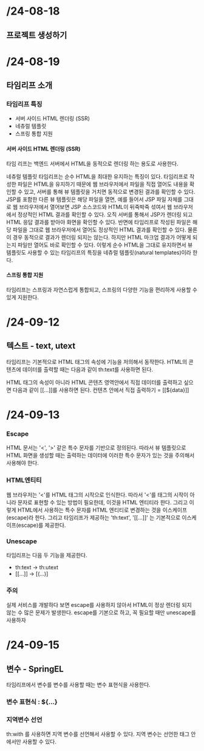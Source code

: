 # /24-08-18

## 프로젝트 생성하기

# /24-08-19

## 타임리프 소개

### 타임리프 특징
- 서버 사이드 HTML 렌더링 (SSR)
- 네츄럴 템플릿
- 스프링 통합 지원

#### 서버 사이드 HTML 렌더링 (SSR)
타임 리프는 백엔드 서버에서 HTML을 동적으로 렌더링 하는 용도로 사용한다.

네츄럴 템플릿
타임리프는 순수 HTML을 최대한 유지하는 특징이 있다.
타임리프로 작성한 파일은 HTML을 유지하기 때문에 웹 브라우저에서 파일을 직접 열어도 내용을 확인할 수 있고,
서버를 통해 뷰 템플릿을 거치면 동적으로 변경된 결과를 확인할 수 있다.
JSP를 포함한 다른 뷰 템플릿은 해당 파일을 열면, 예를 들어서 JSP 파일 자체를 그대로 웹 브라우저에서 열어보면 JSP 소스코드와 
HTML이 뒤죽박죽 섞여서 웹 브라우저에서 정상적인 HTML 결과를 확인할 수 있다.
오직 서버를 통해서 JSP가 렌더링 되고 HTML 응답 결과를 받아야 화면을 확인할 수 있다.
반면에 타임리프로 작성된 파일은 해당 파일을 그대로 웹 브라우저에서 열어도 정상적인 HTML 결과를 확인할 수 있다.
물론 이 경우 동적으로 결과가 렌더링 되지는 않는다.
하지만 HTML 마크업 결과가 어떻게 되는지 파일만 열어도 바로 확인할 수 있다.
이렇게 순수 HTML을 그대로 유지하면서 뷰 템플릿도 사용할 수 있는 타임리프의 특징을 네츄럴 템플릿(natural templates)이라 한다.

#### 스프링 통합 지원
타임리프는 스프링과 자연스럽게 통합되고, 스프링의 다양한 기능을 편리하게 사용할 수 있게 지원한다.

# /24-09-12

## 텍스트 - text, utext

타임리프는 기본적으로 HTML 태그의 속성에 기능을 저의해서 동작한다.
HTML의 콘텐츠에 데이터를 출력할 때는 다음과 같이 th:text를 사용하면 된다.
<span th:text="${data}">

HTML 태그의 속성이 아니라 HTML 콘텐츠 영역안에서 직접 데이터를 출력하고 싶으면 다음과 같이 [[...]]를 사용하면 된다.
컨텐츠 안에서 직접 출력하기 = [[${data}]]

# /24-09-13

### Escape
HTML 문서는 '<', '>' 같은 특수 문자를 기반으로 정의된다.
따라서 뷰 템플릿으로 HTML 화면을 생성할 때는 출력하는 데이터에 이러한 특수 문자가 있는 것을 주의해서 사용해야 한다.

### HTML엔티티
웹 브라우저는 '<'를 HTML 태그의 시작으로 인식한다. 
따라서 '<'를 태그의 시작이 아니라 문자로 표현할 수 있는 방법이 필요한데, 이것을 HTML 엔티티라 한다.
그리고 이렇게 HTML에서 사용하는 특수 문자를 HTML 엔티티로 변경하는 것을 이스케이프(escape)라 한다.
그리고 타임리프가 제공하는 'th:text', '[[...]]' 는 기본적으로 이스케이프(escape)를 제공한다.

### Unescape
타임리프는 다음 두 기능을 제공한다. 
- th:text -> th:utext
- [[...]] -> [(...)]

### 주의
실제 서비스를 개발하다 보면 escape를 사용하지 않아서 HTML이 정상 렌더링 되지 않는 수 많은 문제가 발생한다.
escape를 기본으로 하고, 꼭 필요할 때만 unescape를 사용하자

# /24-09-15

## 변수 - SpringEL

타임리프에서 변수를 변수를 사용할 때는 변수 표현식을 사용한다.

### 변수 표현식 : ${...}

### 지역변수 선언
th:with 를 사용하면 지역 변수를 선언해서 사용할 수 있다. 
지역 변수는 선언한 태그 안에서만 사용할 수 있다.


